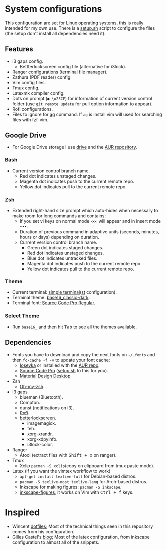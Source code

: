 # System configurations

This configuration are set for Linux operating systems, this is really intended for my own use.  There is a [setup.sh](https://github.com/fredo0522/Dotfiles/blob/master/setup.sh) script to configure the files (the setup don't install all dependencies need it).

## Features
* i3 gaps config.
    * Bettterlockscreen config file (alternative for i3lock).
* Ranger configurations (terminal file manager).
* Zathura (PDF reader) config.
* Vim config files.
* Tmux config.
* Latexmk compiler config.
* Dots on prompt (`● \u25CF`) for information of current version control folder (use `git remote update` for pull option information to appear).
* Rofi configurations.
* Files to ignore for [ag](https://github.com/ggreer/the_silver_searcher) command. If `ag` is install vim will used for searching files with fzf-vim.

## Google Drive
* For Google Drive storage I use [drive](https://github.com/odeke-em/drive) and the
[AUR repository](https://aur.archlinux.org/packages/drive-bin).

### Bash
* Current version control branch name.
    * Red dot indicates unstaged changes.
    * Magenta dot indicates push to the current remote repo.
    * Yellow dot indicates pull to the current remote repo.

### Zsh
* Extended right-hand size prompt which auto-hides when necessary to make room for long commands and contains:
    * If you set vi keys on normal mode `<<<` will appear and in insert mode `•••`.
    * Duration of previous command in adaptive units (seconds, minutes, hours or days) depending on duration.
    * Current version control branch name.
        * Green dot indicates staged changes.
        * Red dot indicates unstaged changes.
        * Blue dot indicates untracked files.
        * Magenta dot indicates push to the current remote repo.
        * Yellow dot indicates pull to the current remote repo.

### Theme
* Current terminal: [simple terminal](https://st.suckless.org/)([st](https://github.com/fredo0522/st) configuration).
* Terminal theme: [base16_classic-dark](https://github.com/chriskempson/base16-shell).
* Terminal font: [Source Code Pro Regular](https://github.com/adobe-fonts/source-code-pro).

### Select Theme
* Run `base16_` and then hit <kbd>Tab</kbd> to see all the themes available.

## Dependencies
* Fonts you have to download and copy the next fonts on `~/.fonts` and then `fc-cache -f -v` to update your font cache:
    * [Iosevka](https://github.com/be5invis/Iosevka/tree/master) or installed with the [AUR repo](https://aur.archlinux.org/packages/ttf-iosevka/).
    * [Source Code Pro](https://github.com/adobe-fonts/source-code-pro) ([setup.sh](https://github.com/fredo0522/Dotfiles/blob/master/setup.sh) to this for you).
    * [Material Design Desktop](https://github.com/Templarian/MaterialDesign-Font)
* Zsh
    * [Oh-my-zsh](https://github.com/robbyrussell/oh-my-zsh).
* i3 gaps
    * blueman (Bluetooth).
    * Compton.
    * dunst (notifications on i3).
    * [Rofi](https://github.com/davatorium/rofi).
    * [betterlockscreen](https://github.com/pavanjadhaw/betterlockscreen).
        * imagemagick.
        * feh.
        * xorg-xrandr.
        * xorg-xdpyinfo.
        * i3lock-color.
* Ranger
    * Atool (extract files with <kbd>Shift + x</kbd> on ranger).
* Tmux
    * Xclip `pacman -S xclip`(copy on clipboard from tmux paste mode).
* Latex (if you want the vimtex workflow to work)
    * `apt-get install texlive-full` for Debian-based distros.
    * `pacman -S texlive-most texlive-lang` for Arch-based distros.
    * Inkscape for making figures: `pacman -S inkscape`.
    * [inkscape-figures](https://github.com/gillescastel/inkscape-figures), it works on Vim with <kbd>Ctrl + f</kbd> keys.

# Inspired
* Wincent [dotfiles](https://github.com/wincent/wincent); Most of the technical things seen in this repository comes from his configuration.
* Gilles Castel's [blog](https://castel.dev/); Most of the latex configuration, from inkscape configuration to almost all of the snippets.

